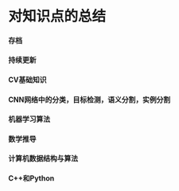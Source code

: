# 对知识点的总结
#### 存档
#### 持续更新
#### CV基础知识
#### CNN网络中的分类，目标检测，语义分割，实例分割
#### 机器学习算法
#### 数学推导
#### 计算机数据结构与算法
#### C++和Python
